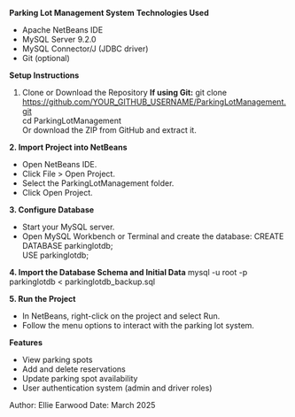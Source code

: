 **Parking Lot Management System**
**Technologies Used**
- Apache NetBeans IDE
- MySQL Server 9.2.0
- MySQL Connector/J (JDBC driver)
- Git (optional)
  
**Setup Instructions**
1. Clone or Download the Repository
**If using Git:**
git clone https://github.com/YOUR_GITHUB_USERNAME/ParkingLotManagement.git  
cd ParkingLotManagement  
Or download the ZIP from GitHub and extract it.

**2. Import Project into NetBeans**
- Open NetBeans IDE.
- Click File > Open Project.
- Select the ParkingLotManagement folder.
- Click Open Project.
  
**3. Configure Database**
- Start your MySQL server.
- Open MySQL Workbench or Terminal and create the database:
  CREATE DATABASE parkinglotdb;  
USE parkinglotdb;

**4. Import the Database Schema and Initial Data**
  mysql -u root -p parkinglotdb < parkinglotdb_backup.sql 
  
**5. Run the Project**
- In NetBeans, right-click on the project and select Run.
- Follow the menu options to interact with the parking lot system.
  
**Features**
- View parking spots
- Add and delete reservations
- Update parking spot availability
- User authentication system (admin and driver roles)

Author: Ellie Earwood
Date: March 2025
